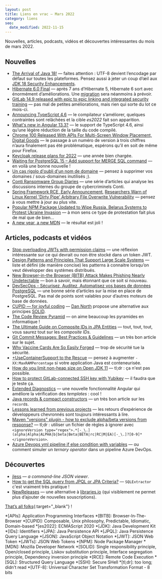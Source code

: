 ```yaml
---
layout: post
title: Liens en vrac — Mars 2022
category: liens
seo:
  date_modified: 2022-11-15
---
```


Nouvelles, articles, podcasts, vidéos et découvertes intéressantes du mois de mars 2022.

## Nouvelles

- [The Arrival of Java 18!](https://inside.java/2022/03/22/the-arrival-of-java18/)
  — faites attention : UTF-8 devient l’encodage par défaut sur toutes les plateformes. Pensez aussi à jeter un coup
  d’œil aux [JDK 18 Security Enhancements](https://seanjmullan.org/blog/2022/03/23/jdk18).
- [Hibernate 6.0 Final](https://in.relation.to/2022/03/31/orm-60-final/)
  — après 7 ans d’Hibernate 5, Hibernate 6 sort avec énormément d’améliorations.
  Une [migration](https://docs.jboss.org/hibernate/orm/6.0/migration-guide/migration-guide.html) sera néanmoins à
  prévoir.
- [GitLab 14.9 released with epic to epic linking and integrated security training](https://about.gitlab.com/releases/2022/03/22/gitlab-14-9-released/)
  — pas mal de petites améliorations, mais rien qui sorte du lot ce mois-ci.
- [Announcing TypeScript 4.6](https://devblogs.microsoft.com/typescript/announcing-typescript-4-6/)
  — le compilateur s’améliorer, quelques contraintes sont relâchées et la cible _es2022_ fait son apparition.
- [What's new in Angular 13.3?](https://blog.ninja-squad.com/2022/03/16/what-is-new-angular-13.3/)
  — le support de TypeScript 4.6, ainsi qu’une légère réduction de la taille du code compilé.
- [Chrome 100 Released With APIs For Multi-Screen Window Placement, Digital Goods](https://www.phoronix.com/scan.php?page=news_item&px=Google-Chrome-100)
  — le passage à un numéro de version à trois chiffres n’aura finalement pas été problématique, espérons qu’il en soit
  de même pour Firefox.
- [Keycloak release plans for 2022](https://www.keycloak.org/2022/03/releases)
  — une année bien chargée.
- [Waiting for PostgreSQL 15 – Add support for MERGE SQL command](https://www.depesz.com/2022/03/31/waiting-for-postgresql-15-add-support-for-merge-sql-command/)
  — en voilà une bonne nouvelle !
- [Un cas rigolo d'oubli d'un nom de domaine](https://www.bortzmeyer.org/attaque-sous-domaine-caisse-epargne.html)
  — pensez à supprimer vos domaines / sous-domaines inutilisés ;).
- [Conti Ransomware Group Diaries](https://krebsonsecurity.com/2022/03/conti-ransomware-group-diaries-part-iv-cryptocrime/)
  — une série d’articles qui analyse les discussions internes du groupe de cybercriminels Conti.
- [Spring Framework RCE, Early Announcement](https://spring.io/blog/2022/03/31/spring-framework-rce-early-announcement),
  [Researchers Warn of Linux Kernel 'Dirty Pipe' Arbitrary File Overwrite Vulnerability](https://thehackernews.com/2022/03/researchers-warn-of-linux-kernel-dirty.html)
  — pensez à vous mettre à jour au plus vite.
- [Popular NPM Package Updated to Wipe Russia, Belarus Systems to Protest Ukraine Invasion](https://thehackernews.com/2022/03/popular-npm-package-updated-to-wipe.html)
  — à mon sens ce type de protestation fait plus de mal que de bien…
- [A new year, a new MDN](https://hacks.mozilla.org/2022/03/a-new-year-a-new-mdn/)
  — le résultat est joli !

## Articles, podcasts et vidéos

- [Stop overloading JWTs with permission claims](https://sdoxsee.github.io/blog/2020/01/06/stop-overloading-jwts-with-permission-claims)
  — une réflexion intéressante sur ce qui devrait ou non être stocké dans un token JWT.
- [Design Patterns and Principles That Support Large Scale Systems](https://medium.com/everything-full-stack/design-patterns-and-principles-that-support-large-scale-systems-f3c9adf89ad)
  — liste et défini (de manière concise) les patterns à connaitre lorsqu’on veut développer des systèmes distribués.
- [New Browser-in-the Browser (BITB) Attack Makes Phishing Nearly Undetectable](https://thehackernews.com/2022/03/new-browser-in-browser-bitb-attack.html)
  — bon à savoir, mais étonnant que ce soit si nouveau.
- [DevSecOps - Sécurisez, Auditez, Automatisez vos bases de données PostgreSQL](https://blog.ippon.fr/2022/03/28/securisez-auditez-automatisez-vos-bases-postgresql-4/)
  — une bonne série d’articles sur la mise en place de PostgreSQL. Pas mal de points sont valables pour d’autres moteurs
  de base de données.
- [CUPID — for joyful coding](https://dannorth.net/2022/02/10/cupid-for-joyful-coding/)
  — [Dan North](https://dannorth.net/about/) propose une alternative aux principes
  [SOLID](https://wikipedia.org/wiki/SOLID).
- [The Code Review Pyramid](https://www.morling.dev/blog/the-code-review-pyramid/)
  — on aime beaucoup les pyramides en informatique !
- [The Ultimate Guide on Composite IDs in JPA Entities](https://www.jpa-buddy.com/blog/the-ultimate-guide-on-composite-ids-in-jpa-entities/)
  — tout, tout, tout, vous saurez tout sur les _composite IDs_.
- [Git Commit Messages: Best Practices & Guidelines](https://initialcommit.com/blog/git-commit-messages-best-practices)
  — un très bon article sur le sujet.
- [Why Vaccine Cards Are So Easily Forged](https://www.schneier.com/blog/archives/2022/03/why-vaccine-cards-are-so-easily-forged.html)
  — trop de sécurité tue la sécurité.
- [+UseContainerSupport to the Rescue](https://www.atamanroman.dev/development/2019/09/11/usecontainersupport-to-the-rescue.html)
  — pensez à augmenter `-XX:MaxRAMPercentage` si votre application Java est conteneurisée.
- [How do you limit non-heap size on Open JDK 11](https://stackoverflow.com/q/65195369)
  — tl;dr : ça n'est pas possible.
- [How to protect GitLab-connected SSH key with Yubikey](https://about.gitlab.com/blog/2022/03/03/how-to-protect-gitlab-connected-ssh-key-with-yubikey/)
  — il faudra que je teste ça.
- [Extended Diagnostics](https://blog.angular.io/angular-extended-diagnostics-53e2fa19ece9)
  — une nouvelle fonctionnalité Angular qui améliore la vérification des _templates_ : cool !
- [Java records & compact constructors](https://mikemybytes.com/2022/02/16/java-records-and-compact-constructors/)
  — un très bon article sur les `record`s.
- [Lessons learned from previous projects](https://blog.frankel.ch/lessons-learned-previous-projects/)
  — les retours d’expérience de développeurs chevronnés sont toujours intéressants à lire.
- [Maven "versions" plugin - how to exclude alpha/beta versions from response?](https://stackoverflow.com/q/10230903)
  — tl;dr : utiliser un fichier de règles à ignorer avec
  `<ignoreVersion type="regex">.*[-_\.](alpha|Alpha|ALPHA|b|beta|Beta|BETA|rc|RC|M|EA)[-_\.]?[0-9]*</ignoreVersion>`.
- [Azure Devops yml pipeline if else condition with variables](https://stackoverflow.com/q/69652609/374236)
  — ou comment simuler un _ternary operator_ dans un pipeline Azure DevOps.

## Découvertes

- [jless](https://pauljuliusmartinez.github.io/)
  — _a command-line JSON viewer_.
- [How to get the SQL query from JPQL or JPA Criteria?](https://vladmihalcea.com/get-sql-from-jpql-or-criteria/)
  — `SQLExtractor` c'est vraiment très pratique !
- [NewReleases](https://newreleases.io/)
  — une alternative à [libraries.io](https://libraries.io) (qui visiblement ne permet plus d’ajouter de nouvelles
  souscriptions).

[That’s all folks](https://www.youtube.com/watch?v=yfLlZHGfMdo "TOTORRO - Gérard Blast"){:target="_blank"} !

<!-- prettier-ignore-start -->
*[APIs]: Application Programming Interfaces
*[BITB]: Browser-In-The-Browser
*[CUPID]: Composable, Unix philosophy, Predictable, Idiomatic, Domain-based
*[es2022]: ECMAScript 2020
*[JDK]: Java Development Kit
*[IDs]: Identifiers
*[JPA]: Java Persistence API
*[JPQL]: Java Persistence Query Language
*[JSON]: JavaScript Object Notation
*[JWT]: JSON Web Token
*[JWTs]: JSON Web Tokens
*[NPM]: Node Package Manager
*[MDN]: Mozilla Developer Network
*[SOLID]: Single responsibility principle, Open/closed principle, Liskov substitution principle, Interface segregation principle, Dependency inversion principle
*[RCE]: Remote Code Execution
*[SQL]: Structured Query Language
*[SSH]: Secure SHell
*[tl;dr]: too long; didn’t read
*[UTF-8]: Universal Character Set Transformation Format - 8 bits
<!-- prettier-ignore-end -->
